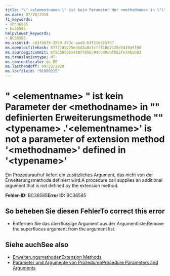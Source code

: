 ```yaml
---
title: "\" <elementname> \" ist kein Parameter der <methodname> in \"\" definierten Erweiterungsmethode \"\" <typename> ."
ms.date: 07/20/2015
f1_keywords:
- vbc36585
- bc36585
helpviewer_keywords:
- BC36585
ms.assetid: c83fb679-3559-473c-aaa9-6ff21e515f97
ms.openlocfilehash: 67f71d5225ed6d3a0a7cfff16d2128e5419a9f0d
ms.sourcegitcommit: bf5c5850654187705bc94cc40ebfb62fe346ab02
ms.translationtype: MT
ms.contentlocale: de-DE
ms.lasthandoff: 09/23/2020
ms.locfileid: "91099215"
---
```

# <a name="elementname-is-not-a-parameter-of-extension-method-methodname-defined-in-typename"></a><span data-ttu-id="9c681-102">" \<elementname> " ist kein Parameter der \<methodname> in "" definierten Erweiterungsmethode "" \<typename> .</span><span class="sxs-lookup"><span data-stu-id="9c681-102">'\<elementname>' is not a parameter of extension method '\<methodname>' defined in '\<typename>'</span></span>

<span data-ttu-id="9c681-103">Ein Prozeduraufruf liefert ein zusätzliches Argument, das nicht von der Erweiterungsmethode definiert wird.</span><span class="sxs-lookup"><span data-stu-id="9c681-103">A procedure call supplies an additional argument that is not defined by the extension method.</span></span>  
  
 <span data-ttu-id="9c681-104">**Fehler-ID:** BC36585</span><span class="sxs-lookup"><span data-stu-id="9c681-104">**Error ID:** BC36585</span></span>  
  
## <a name="to-correct-this-error"></a><span data-ttu-id="9c681-105">So beheben Sie diesen Fehler</span><span class="sxs-lookup"><span data-stu-id="9c681-105">To correct this error</span></span>  
  
- <span data-ttu-id="9c681-106">Entfernen Sie das überflüssige Argument aus der Argumentliste.</span><span class="sxs-lookup"><span data-stu-id="9c681-106">Remove the superfluous argument from the argument list.</span></span>  
  
## <a name="see-also"></a><span data-ttu-id="9c681-107">Siehe auch</span><span class="sxs-lookup"><span data-stu-id="9c681-107">See also</span></span>

- [<span data-ttu-id="9c681-108">Erweiterungsmethoden</span><span class="sxs-lookup"><span data-stu-id="9c681-108">Extension Methods</span></span>](../programming-guide/language-features/procedures/extension-methods.md)
- [<span data-ttu-id="9c681-109">Parameter und Argumente von Prozeduren</span><span class="sxs-lookup"><span data-stu-id="9c681-109">Procedure Parameters and Arguments</span></span>](../programming-guide/language-features/procedures/procedure-parameters-and-arguments.md)
